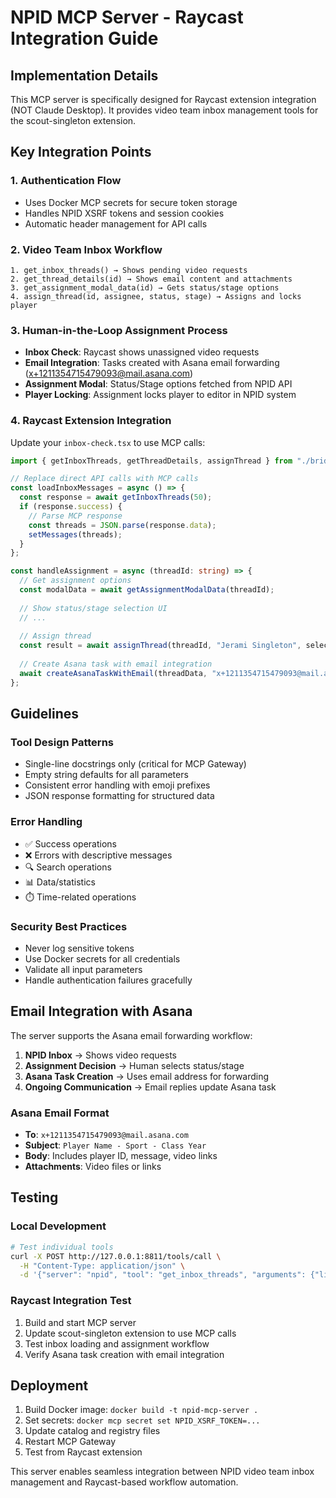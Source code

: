 # NPID MCP Server - Raycast Integration Guide

## Implementation Details

This MCP server is specifically designed for Raycast extension integration (NOT Claude Desktop). It provides video team inbox management tools for the scout-singleton extension.

## Key Integration Points

### 1. Authentication Flow
- Uses Docker MCP secrets for secure token storage
- Handles NPID XSRF tokens and session cookies
- Automatic header management for API calls

### 2. Video Team Inbox Workflow
```
1. get_inbox_threads() → Shows pending video requests
2. get_thread_details(id) → Shows email content and attachments  
3. get_assignment_modal_data(id) → Gets status/stage options
4. assign_thread(id, assignee, status, stage) → Assigns and locks player
```

### 3. Human-in-the-Loop Assignment Process
- **Inbox Check**: Raycast shows unassigned video requests
- **Email Integration**: Tasks created with Asana email forwarding (x+1211354715479093@mail.asana.com)
- **Assignment Modal**: Status/Stage options fetched from NPID API
- **Player Locking**: Assignment locks player to editor in NPID system

### 4. Raycast Extension Integration

Update your `inbox-check.tsx` to use MCP calls:

```typescript
import { getInboxThreads, getThreadDetails, assignThread } from "./bridge/mcpClient";

// Replace direct API calls with MCP calls
const loadInboxMessages = async () => {
  const response = await getInboxThreads(50);
  if (response.success) {
    // Parse MCP response
    const threads = JSON.parse(response.data);
    setMessages(threads);
  }
};

const handleAssignment = async (threadId: string) => {
  // Get assignment options
  const modalData = await getAssignmentModalData(threadId);
  
  // Show status/stage selection UI
  // ...
  
  // Assign thread
  const result = await assignThread(threadId, "Jerami Singleton", selectedStatus, selectedStage);
  
  // Create Asana task with email integration
  await createAsanaTaskWithEmail(threadData, "x+1211354715479093@mail.asana.com");
};
```

## Guidelines

### Tool Design Patterns
- Single-line docstrings only (critical for MCP Gateway)
- Empty string defaults for all parameters
- Consistent error handling with emoji prefixes
- JSON response formatting for structured data

### Error Handling
- ✅ Success operations
- ❌ Errors with descriptive messages
- 🔍 Search operations
- 📊 Data/statistics
- ⏱️ Time-related operations

### Security Best Practices
- Never log sensitive tokens
- Use Docker secrets for all credentials
- Validate all input parameters
- Handle authentication failures gracefully

## Email Integration with Asana

The server supports the Asana email forwarding workflow:

1. **NPID Inbox** → Shows video requests
2. **Assignment Decision** → Human selects status/stage
3. **Asana Task Creation** → Uses email address for forwarding
4. **Ongoing Communication** → Email replies update Asana task

### Asana Email Format
- **To**: `x+1211354715479093@mail.asana.com`
- **Subject**: `Player Name - Sport - Class Year`
- **Body**: Includes player ID, message, video links
- **Attachments**: Video files or links

## Testing

### Local Development
```bash
# Test individual tools
curl -X POST http://127.0.0.1:8811/tools/call \
  -H "Content-Type: application/json" \
  -d '{"server": "npid", "tool": "get_inbox_threads", "arguments": {"limit": "10"}}'
```

### Raycast Integration Test
1. Build and start MCP server
2. Update scout-singleton extension to use MCP calls
3. Test inbox loading and assignment workflow
4. Verify Asana task creation with email integration

## Deployment

1. Build Docker image: `docker build -t npid-mcp-server .`
2. Set secrets: `docker mcp secret set NPID_XSRF_TOKEN=...`
3. Update catalog and registry files
4. Restart MCP Gateway
5. Test from Raycast extension

This server enables seamless integration between NPID video team inbox management and Raycast-based workflow automation.
